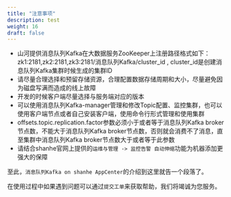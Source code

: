 ```yaml
---
title: "注意事项"
description: test
weight: 16
draft: false
---
```


- 山河提供消息队列Kafka在大数据服务ZooKeeper上注册路径格式如下：zk1:2181,zk2:2181,zk3:2181/消息队列Kafka/cluster_id , cluster_id是创建消息队列Kafka集群时候生成的集群ID
- 请尽量合理选择和预留存储资源，合理配置数据存储周期和大小，尽量避免因为磁盘写满而造成的线上故障
- 开发的时候客户端尽量选择与服务端对应的版本
- 可以使用消息队列Kafka-manager管理和修改Topic配置、监控集群，也可以使用客户端节点或者自己安装客户端，使用命令行形式管理和使用集群
- offsets.topic.replication.factor参数必须小于或者等于消息队列Kafka broker节点数，不能大于消息队列Kafka broker节点数，否则就会消费不了消息，直至集群中消息队列Kafka broker节点数大于或者等于此参数
- 请结合shanhe官网上提供的`运维与管理 -> 监控告警 自动伸缩`功能为机器添加更强大的保障

至此，`消息队列Kafka on shanhe AppCenter`的介绍到这里就告一个段落了。

在使用过程中如果遇到问题可以通过`提交工单`来获取帮助，我们将竭诚为您服务。

